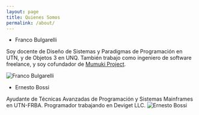 ```yaml
---
layout: page
title: Quienes Somos
permalink: /about/
---
```


- Franco Bulgarelli

Soy docente de Diseño de Sistemas y Paradigmas de Programación en UTN, y de Objetos 3 en UNQ. También trabajo como ingeniero de software freelance, y soy cofundador de [Mumuki Project](https://www.linkedin.com/company/mumuki-project). 

![Franco Bulgarelli](http://services.nexodyne.com/email/icon/4yiUCx15Ta5ZOFsT/qSVmr40%3D/R01haWw%3D/0/image.png)

- Ernesto Bossi

Ayudante de Técnicas Avanzadas de Programación y Sistemas Mainframes en UTN-FRBA. Programador trabajando en Deviget LLC.
![Ernesto Bossi](http://services.nexodyne.com/email/icon/UqnEypL8%2B4hlHU.rrpg%3D/YGTShvk%3D/R01haWw%3D/0/image.png)
